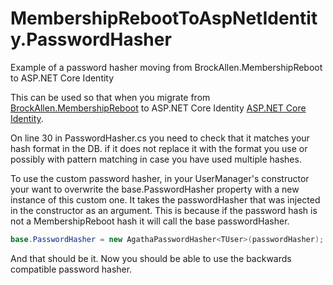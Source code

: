 # MembershipRebootToAspNetIdentity.PasswordHasher
Example of a password hasher moving from BrockAllen.MembershipReboot to ASP.NET Core Identity

This can be used so that when you migrate from [BrockAllen.MembershipReboot](https://github.com/brockallen/BrockAllen.MembershipReboot) to ASP.NET Core Identity [ASP.NET Core Identity](https://github.com/aspnet/Identity).

On line 30 in PasswordHasher.cs you need to check that it matches your hash format in the DB. if it does not replace it with the format you use or possibly with pattern matching in case you have used multiple hashes.

To use the custom password hasher, in your UserManager's constructor your want to overwrite the base.PasswordHasher property with a new instance of this custom one. 
It takes the passwordHasher that was injected in the constructor as an argument. This is because if the password hash is not a MembershipReboot hash it will call the base passwordHasher.
```c#
base.PasswordHasher = new AgathaPasswordHasher<TUser>(passwordHasher);
```

And that should be it. Now you should be able to use the backwards compatible password hasher.